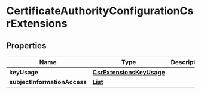 

# CertificateAuthorityConfigurationCsrExtensions


## Properties

| Name | Type | Description | Notes |
|------------ | ------------- | ------------- | -------------|
|**keyUsage** | [**CsrExtensionsKeyUsage**](CsrExtensionsKeyUsage.md) |  |  [optional] |
|**subjectInformationAccess** | [**List**](List.md) |  |  [optional] |



